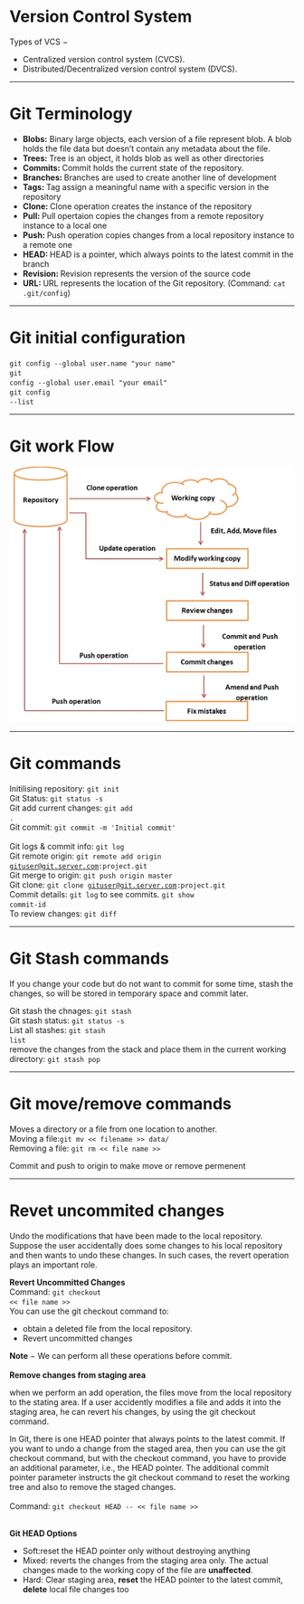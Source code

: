 # Version Control System

Types of VCS −
<ul>
<li>Centralized version control system (CVCS).</li>
<li>Distributed/Decentralized version control system (DVCS).</li>
</ul>
<hr>

# Git Terminology
<ul>
<li><b>Blobs:</b> Binary large objects, each version of a file represent blob. A blob holds the file data but doesn’t contain any metadata about the file.</li>
<li><b>Trees: </b>Tree is an object, it holds blob as well as other directories </li>
<li><b>Commits: </b>Commit holds the current state of the repository. </li>
<li><b>Branches: </b> Branches are used to create another line of development</li>
<li><b>Tags: </b>Tag assign a meaningful name with a specific version in the repository</li>
<li><b>Clone: </b>Clone operation creates the instance of the repository</li>
<li><b>Pull: </b>Pull opertaion copies the changes from a remote repository instance to a local one</li>
<li><b>Push: </b>Push operation copies changes from a local repository instance to a remote one</li>
<li><b>HEAD: </b>HEAD is a pointer, which always points to the latest commit in the branch</li>
<li><b>Revision: </b>Revision represents the version of the source code</li>
<li><b>URL: </b>URL represents the location of the Git repository. (Command: <code>cat .git/config</code>)</li>
</ul>
<hr>

# Git initial configuration
<code>git config --global user.name "your name"</code><br>
<code>git config --global user.email "your email"</code><br>
<code>git config --list</code><br>
<hr>

# Git work Flow
<img src="git-work-flow.jpg">
<hr>

# Git commands
Initilising repository: <code>git init</code><br>
Git Status: <code>git status -s</code><br>
Git add current changes: <code>git add .</code><br>
Git commit: <code>git commit -m 'Initial commit' </code><br>
Git logs & commit info: <code>git log</code><br>
Git remote origin: <code>git remote add origin gituser@git.server.com:project.git</code><br>
Git merge to origin: <code>git push origin master</code><br>
Git clone: <code>git clone gituser@git.server.com:project.git</code><br>
Commit details: <code>git log</code> to see commits. <code>git show commit-id</code><br>
To review changes: <code>git diff</code><br>
<hr>

# Git Stash commands

If you change your code but do not want to commit for some time, stash the changes, so will be stored in temporary space and commit later.<br>

Git stash the chnages: <code>git stash</code><br>
Git stash status: <code>git status -s</code><br>
List all stashes: <code>git stash list</code><br>
remove the changes from the stack and place them in the current working directory: <code>git stash pop</code><br>
<hr>

# Git move/remove commands
Moves a directory or a file from one location to another.<br>
Moving a file:<code>git mv << filename >> data/ </code><br>
Removing a file: <code>git rm << file name >> </code>

Commit and push to origin to make move or remove permenent <br>
<hr>

# Revet uncommited changes
Undo the modifications that have been made to the local repository. <br>
Suppose the user accidentally does some changes to his local repository and then wants to undo these changes. In such cases, the revert operation plays an important role.<br>

<b>Revert Uncommitted Changes</b><br>
Command: <code>git checkout << file name >></code><br>
You can use the git checkout command to: <br>
<ul>
<li>obtain a deleted file from the local repository.</li>
<li>Revert uncommitted changes</li>
</ul>
<b>Note</b> − We can perform all these operations before commit.<br>
<br>
<b>Remove changes from staging area</b><br>

when we perform an add operation, the files move from the local repository to the stating area. If a user accidently modifies a file and adds it into the staging area, he can revert his changes, by using the git checkout command.<br>

In Git, there is one HEAD pointer that always points to the latest commit. If you want to undo a change from the staged area, then you can use the git checkout command, but with the checkout command, you have to provide an additional parameter, i.e., the HEAD pointer. The additional commit pointer parameter instructs the git checkout command to reset the working tree and also to remove the staged changes.<br>
<br>
Command: <code>git checkout HEAD -- << file name >> </code><br>
<br>

<b>Git HEAD Options</b>
<ul>
<li><b<<u>Soft:</u>reset</b> the HEAD pointer only without destroying anything</li>
<li><b<<u>Mixed: </u>reverts</b> the changes from the staging area only. The actual changes made to the working copy of the file are <b>unaffected</b>. </li>
<li><b<<u>Hard: </u>Clear</b> staging area, <b>reset</b> the HEAD pointer to the latest commit, <b>delete</b> local file changes too</li>
</ul>